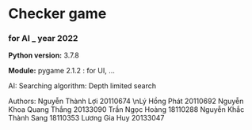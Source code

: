 # Checker game
### for **AI** _ year 2022

**Python version:** 3.7.8

**Module:**
    pygame 2.1.2  :  for UI,
    ... 

AI:
    Searching algorithm: Depth limited search

Authors:
Nguyễn Thành Lợi            20110674
\nLý Hồng Phát                20110692
Nguyễn Khoa Quang Thắng     20133090
Trần Ngọc Hoàng             18110288
Nguyễn Khắc Thành Sang      18110353
Lương Gia Huy               20133047
